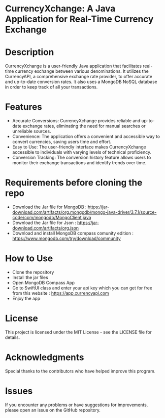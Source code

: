 # CurrencyXchange: A Java Application for Real-Time Currency Exchange

# Description

CurrencyXchange is a user-friendly Java application that facilitates real-time currency exchange between various denominations. It utilizes the CurrencyAPI, a comprehensive exchange rate provider, to offer accurate and up-to-date conversion rates. It also uses a MongoDB NoSQL database in order to keep track of all your transactions.

# Features

- Accurate Conversions: CurrencyXchange provides reliable and up-to-date exchange rates, eliminating the need for manual searches or unreliable sources.
- Convenience: The application offers a convenient and accessible way to convert currencies, saving users time and effort.
- Easy to Use: The user-friendly interface makes CurrencyXchange accessible to individuals with varying levels of technical proficiency.
- Conversion Tracking: The conversion history feature allows users to monitor their exchange transactions and identify trends over time.

# Requirements before cloning the repo

- Download the Jar file for MongoDB : https://jar-download.com/artifacts/org.mongodb/mongo-java-driver/3.7.1/source-code/com/mongodb/MongoClient.java
- Download the Jar file for Json : https://jar-download.com/artifacts/org.json
- Download and install MongoDB compass comunity edition : https://www.mongodb.com/try/download/community

# How to Use

- Clone the repository
- Install the jar files
- Open MongoDB Compass App
- Go to SwiftUI class and enter your api key which you can get for free from this website : https://app.currencyapi.com
- Enjoy the app

# License

This project is licensed under the MIT License - see the LICENSE file for details.

# Acknowledgments

Special thanks to the contributors who have helped improve this program.

# Issues

If you encounter any problems or have suggestions for improvements, please open an issue on the GitHub repository.
